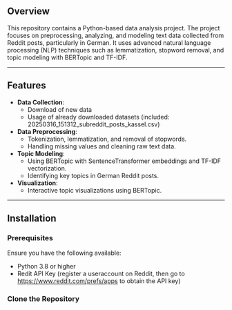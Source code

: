 ## Overview
This repository contains a Python-based data analysis project. The project focuses on preprocessing, analyzing, and modeling text data collected from Reddit posts, particularly in German. It uses advanced natural language processing (NLP) techniques such as lemmatization, stopword removal, and topic modeling with BERTopic and TF-IDF.

---

## Features

- **Data Collection**:
  - Download of new data
  - Usage of already downloaded datasets (included: 20250316_151312_subreddit_posts_kassel.csv)
- **Data Preprocessing**:
  - Tokenization, lemmatization, and removal of stopwords.
  - Handling missing values and cleaning raw text data.
- **Topic Modeling**:
  - Using BERTopic with SentenceTransformer embeddings and TF-IDF vectorization.
  - Identifying key topics in German Reddit posts.
- **Visualization**:
  - Interactive topic visualizations using BERTopic.


---

## Installation

### Prerequisites
Ensure you have the following available:
- Python 3.8 or higher
- Redit API Key (register a useraccount on Reddit, then go to https://www.reddit.com/prefs/apps to obtain the API key)

### Clone the Repository
